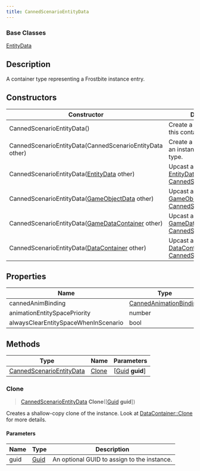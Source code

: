 ```yaml
---
title: CannedScenarioEntityData
---
```

### Base Classes

[EntityData](/vext/ref/fb/entitydata/)

## Description

A container type representing a Frostbite instance entry.

## Constructors

| Constructor                                                                         | Description                                                                                                                             |
| ----------------------------------------------------------------------------------- | --------------------------------------------------------------------------------------------------------------------------------------- |
| CannedScenarioEntityData()                                                          | Create a new instance of this container type.                                                                                           |
| CannedScenarioEntityData(CannedScenarioEntityData other)                            | Create a reference copy of an instance of the same type.                                                                                |
| CannedScenarioEntityData([EntityData](/vext/ref/fb/entitydata/) other)                            | Upcast an instance of type [EntityData](/vext/ref/fb/entitydata/) to [CannedScenarioEntityData](/vext/ref/fb/cannedscenarioentitydata/).                            |
| CannedScenarioEntityData([GameObjectData](/vext/ref/fb/gameobjectdata/) other)                    | Upcast an instance of type [GameObjectData](/vext/ref/fb/gameobjectdata/) to [CannedScenarioEntityData](/vext/ref/fb/cannedscenarioentitydata/).                    |
| CannedScenarioEntityData([GameDataContainer](/vext/ref/fb/gamedatacontainer/) other)              | Upcast an instance of type [GameDataContainer](/vext/ref/fb/gamedatacontainer/) to [CannedScenarioEntityData](/vext/ref/fb/cannedscenarioentitydata/).              |
| CannedScenarioEntityData([DataContainer](/vext/ref/shared/class/datacontainer) other) | Upcast an instance of type [DataContainer](/vext/ref/shared/class/datacontainer) to [CannedScenarioEntityData](/vext/ref/fb/cannedscenarioentitydata/). |

## Properties

| Name                                 | Type                                             | Description |
| ------------------------------------ | ------------------------------------------------ | ----------- |
| cannedAnimBinding                    | [CannedAnimationBinding](/vext/ref/fb/cannedanimationbinding/) |             |
| animationEntitySpacePriority         | number                                           |             |
| alwaysClearEntitySpaceWhenInScenario | bool                                             |             |

## Methods

| Type                                                 | Name            | Parameters                                     |
| ---------------------------------------------------- | --------------- | ---------------------------------------------- |
| [CannedScenarioEntityData](/vext/ref/fb/cannedscenarioentitydata/) | [Clone](#clone) | \[[Guid](/vext/ref/shared/class/guid) **guid**\] |

### Clone

> [CannedScenarioEntityData](/vext/ref/fb/cannedscenarioentitydata/) **Clone**(\[[Guid](/vext/ref/shared/class/guid) **guid**\])

Creates a shallow-copy clone of the instance. Look at [DataContainer::Clone](/vext/ref/shared/class/datacontainer#clone) for more details.

#### Parameters

| Name | Type         | Description                                 |
| ---- | ------------ | ------------------------------------------- |
| guid | [Guid](/vext/ref/shared/class/guid/) | An optional GUID to assign to the instance. |
